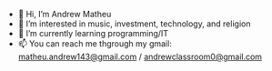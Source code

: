 - 👋 Hi, I’m Andrew Matheu
- 👀 I’m interested in music, investment, technology, and religion
- 🌱 I’m currently learning programming/IT
- 📫 You can reach me thgrough my gmail: matheu.andrew143@gmail.com / andrewclassroom0@gmail.com

<!---
drewmtv/drewmtv is a ✨ special ✨ repository because its `README.md` (this file) appears on your GitHub profile.
You can click the Preview link to take a look at your changes.
--->

